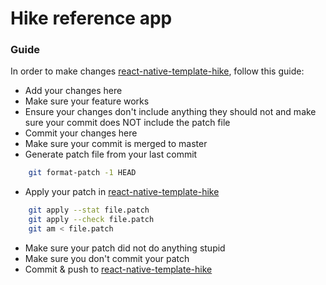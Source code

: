 # Hike reference app

### Guide
In order to make changes [react-native-template-hike](https://github.com/lklacar/react-native-template-hike), follow this guide:

- Add your changes here
- Make sure your feature works
- Ensure your changes don't include anything they should not and make sure your commit does NOT include the patch file
- Commit your changes here
- Make sure your commit is merged to master
- Generate patch file from your last commit
```bash
    git format-patch -1 HEAD
```
- Apply your patch in [react-native-template-hike](https://github.com/lklacar/react-native-template-hike)
```bash
    git apply --stat file.patch
    git apply --check file.patch
    git am < file.patch
```
- Make sure your patch did not do anything stupid
- Make sure you don't commit your patch
- Commit & push to [react-native-template-hike](https://github.com/lklacar/react-native-template-hike)